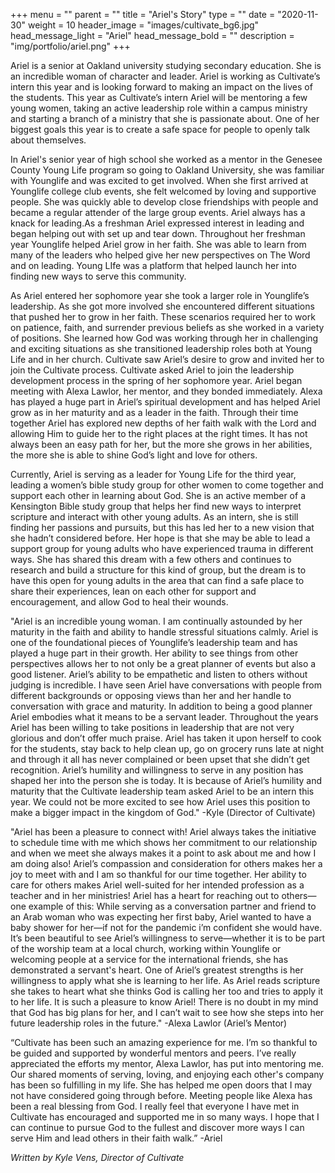 +++
menu = ""
parent = ""
title = "Ariel's Story"
type = ""
date = "2020-11-30"
weight = 10
header_image = "images/cultivate_bg6.jpg"
head_message_light = "Ariel"
head_message_bold = ""
description = "img/portfolio/ariel.png"
+++

Ariel is a senior at Oakland university studying secondary education. She is an incredible woman of character and leader. Ariel is working as Cultivate’s intern this year and is looking forward to making an impact on the lives of the students. This year as Cultivate’s intern Ariel will be mentoring a few young women, taking an active leadership role within a campus ministry and starting a branch of a ministry that she is passionate about. One of her biggest goals this year is to create a safe space for people to openly talk about themselves.

In Ariel's senior year of high school she worked as a mentor in the Genesee County Young Life program so going to Oakland University, she was familiar with Younglife and was excited to get involved. When she first arrived at Younglife  college club events, she felt welcomed by loving and supportive people. She was quickly able to develop close friendships with people and became a regular attender of the large group events. Ariel always has a knack for leading.As a freshman Ariel expressed interest in leading and began helping out with set up and tear down. Throughout her freshman year Younglife helped Ariel grow in her faith. She was able to learn from many of the leaders who helped  give her new perspectives on The Word and on leading. Young LIfe was a platform that helped launch her into finding new ways to serve this community.

As Ariel entered her sophomore year she took a larger role in Younglife’s leadership. As she got more involved she encountered different situations that pushed her to grow in her faith. These scenarios required her to work on patience, faith, and surrender previous beliefs as she worked in a variety of positions. She learned how God was working through her in challenging and exciting situations as she transitioned  leadership roles both at Young Life and in her church.  Cultivate saw Ariel’s desire to grow and invited her to join the Cultivate process. Cultivate asked Ariel to join the leadership development process in the spring of her sophomore year. Ariel began meeting with Alexa Lawlor, her mentor, and they bonded immediately. Alexa has played a huge part in Ariel’s spiritual development and has helped Ariel grow as in her maturity and as a leader in the faith. Through their time together Ariel has explored new depths of her faith walk with the Lord and allowing Him to guide her to the right places at the right times. It has not always been an easy path for her, but the more she grows in her abilities, the more she is able to shine God’s light and love for others.

Currently, Ariel is serving as a leader for Young Life for the third year, leading a women’s bible study group for other women to come together and support each other in learning about God. She is an active member of a Kensington Bible study group that helps her find new ways to interpret scripture and interact with other young adults. As an intern, she is still finding her passions and pursuits, but this has led her to a new vision that she hadn’t considered before. Her hope is that she may be able to lead a support group for young adults who have experienced trauma in different ways. She has shared this dream with a few others and continues to research and build a structure for this kind of group, but the dream is to have this open for young adults in the area that can find a safe place to share their experiences, lean on each other for support and encouragement, and allow God to heal their wounds. 

"Ariel is an incredible young woman. I am continually astounded by her maturity in the faith and ability to handle stressful situations calmly. Ariel is one of the foundational pieces of Younglife’s leadership team and has played a huge part in their growth. Her ability to see things from other perspectives allows her to not only be a great planner of events but also a good listener. Ariel’s ability to be empathetic and listen to others without judging is incredible. I have seen Ariel have conversations with people from different backgrounds or opposing views than her and her handle to conversation with grace and maturity. In addition to being a good planner Ariel embodies what it means to be a servant leader. Throughout the years Ariel has been willing to take positions in leadership that are not very glorious and don’t offer much praise. Ariel has taken it upon herself to cook for the students, stay back to help clean up, go on grocery runs late at night and through it all has never complained or been upset that she didn’t get recognition. Ariel’s humility and willingness to serve in any position has shaped her into the person she is today. It is because of Ariel’s humility and maturity that the Cultivate leadership team asked Ariel to be an intern this year. We could not be more excited to see how Ariel uses this position to make a bigger impact in the kingdom of God."
-Kyle (Director of Cultivate)

"Ariel has been a pleasure to connect with! Ariel always takes the initiative to schedule time with me which shows her commitment to our relationship and when we meet she always makes it a point to ask about me and how I am doing also! Ariel’s compassion and consideration for others makes her a joy to meet with and I am so thankful for our time together. Her ability to care for others makes Ariel well-suited for her intended profession as a teacher and in her ministries! Ariel has a heart for reaching out to others—one example of this: While serving as a conversation partner and friend to an Arab woman who was expecting her first baby, Ariel wanted to have a baby shower for her—if not for the pandemic i’m confident she would have. It’s been beautiful to see Ariel’s willingness to serve—whether it is to be part of the worship team at a local church, working within Younglife or welcoming people at a service for the international friends, she has demonstrated a servant's heart. One of Ariel’s greatest strengths is her willingness to apply what she is learning to her life. As Ariel reads scripture she takes to heart what she thinks God is calling her too and tries to apply it to her life. It is such a pleasure to know Ariel! There is no doubt in my mind that God has big plans for her, and I can’t wait to see how she steps into her future leadership roles in the future." 
-Alexa Lawlor (Ariel’s Mentor)

“Cultivate has been such an amazing experience for me. I’m so thankful to be guided and supported by wonderful mentors and peers. I’ve really appreciated the efforts my mentor, Alexa Lawlor, has put into mentoring me. Our shared moments of serving, loving, and enjoying each other's company has been so fulfilling in my life. She has helped me open doors that I may not have considered going through before. Meeting people like Alexa has been a real blessing from God. I really feel that everyone I have met in Cultivate has encouraged and supported me in so many ways. I hope that I can continue to pursue God to the fullest and discover more ways I can serve Him and lead others in their faith walk.”
-Ariel

*Written by Kyle Vens,  Director of Cultivate*